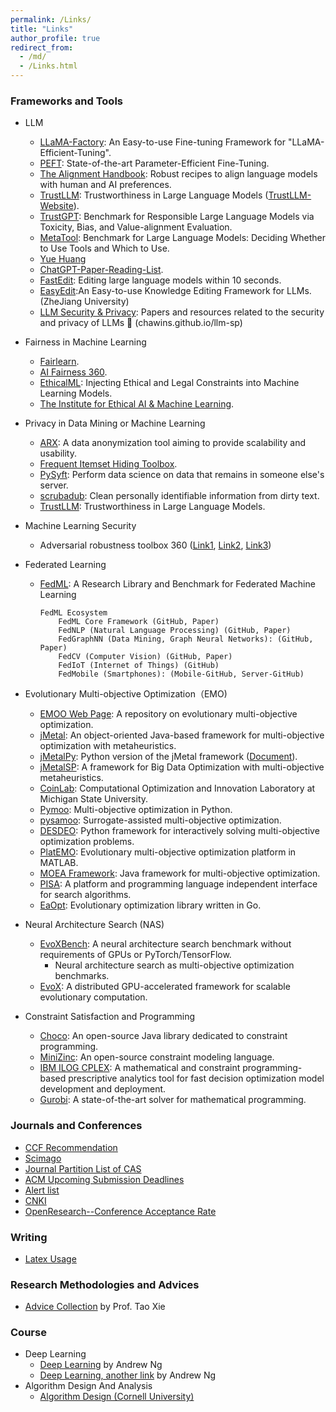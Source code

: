 ```yaml
---
permalink: /Links/
title: "Links"
author_profile: true
redirect_from: 
  - /md/
  - /Links.html
---
```


<!--
<font color=Blue>Framework and Platform</font>
-->



### Frameworks and Tools

- LLM
  - [LLaMA-Factory](https://github.com/hiyouga/LLaMA-Factory): An Easy-to-use Fine-tuning Framework for "LLaMA-Efficient-Tuning".
  - [PEFT](https://github.com/huggingface/peft): State-of-the-art Parameter-Efficient Fine-Tuning.
  - [The Alignment Handbook](https://github.com/huggingface/alignment-handbook): Robust recipes to align language models with human and AI preferences.
  - [TrustLLM](https://github.com/HowieHwong/TrustLLM): Trustworthiness in Large Language Models ([TrustLLM-Website](https://trustllmbenchmark.github.io/TrustLLM-Website/)).
  - [TrustGPT](https://github.com/HowieHwong/TrustGPT): Benchmark for Responsible Large Language Models via Toxicity, Bias, and Value-alignment Evaluation.
  - [MetaTool](https://github.com/HowieHwong/MetaTool): Benchmark for Large Language Models: Deciding Whether to Use Tools and Which to Use.
  - [Yue Huang](https://github.com/HowieHwong)
  - [ChatGPT-Paper-Reading-List](https://github.com/HowieHwong/ChatGPT-Paper-Reading-List).
  - [FastEdit](https://github.com/hiyouga/FastEdit): Editing large language models within 10 seconds.
  - [EasyEdit](https://github.com/zjunlp/EasyEdit):An Easy-to-use Knowledge Editing Framework for LLMs. (ZheJiang University)
  - [LLM Security & Privacy](https://github.com/chawins/llm-sp): Papers and resources related to the security and privacy of LLMs 🤖 (chawins.github.io/llm-sp) 

  
- Fairness in Machine Learning
  - [Fairlearn](https://fairlearn.org/).
  - [AI Fairness 360](https://ai-fairness-360.org/).
  - [EthicalML](https://gauss.world/zh/project/algorithmic-fairness/): Injecting Ethical and Legal Constraints into Machine Learning Models.
  - [The Institute for Ethical AI & Machine Learning](https://ethical.institute/).


- Privacy in Data Mining or Machine Learning
  - [ARX](https://github.com/arx-deidentifier/arx): A data anonymization tool aiming to provide scalability and usability.
  - [Frequent Itemset Hiding Toolbox](https://github.com/kagklis/Frequent-Itemset-Hiding-Toolbox-x86).
  - [PySyft](https://github.com/OpenMined/PySyft): Perform data science on data that remains in someone else's server.
  - [scrubadub](https://github.com/LeapBeyond/scrubadub?utm_source=catalyzex.com): Clean personally identifiable information from dirty text.
  - [TrustLLM](https://github.com/HowieHwong/TrustLLM): Trustworthiness in Large Language Models.


- Machine Learning Security
  - Adversarial robustness toolbox 360 ([Link1](https://github.com/Trusted-AI/adversarial-robustness-toolbox), [Link2](https://www.ibm.com/blogs/research/2019/09/adversarial-robustness-360-toolbox-v1-0/), [Link3](https://github.com/Trusted-AI/adversarial-robustness-toolbox/wiki/))
 

- Federated Learning
  - [FedML](https://www.media.mit.edu/projects/fedml-a-research-library-and-benchmark-for-federated-machine-learning/overview/): A Research Library and Benchmark for Federated Machine Learning

		FedML Ecosystem
			FedML Core Framework (GitHub, Paper)
			FedNLP (Natural Language Processing) (GitHub, Paper)
			FedGraphNN (Data Mining, Graph Neural Networks): (GitHub, Paper)
			FedCV (Computer Vision) (GitHub, Paper)
			FedIoT (Internet of Things) (GitHub)
			FedMobile (Smartphones): (Mobile-GitHub, Server-GitHub)


- Evolutionary Multi-objective Optimization（EMO)
  - [EMOO Web Page](http://delta.cs.cinvestav.mx/~ccoello/EMOO/): A repository on evolutionary multi-objective optimization. 
  - [jMetal](https://github.com/jMetal/jMetal): An object-oriented Java-based framework for multi-objective optimization with metaheuristics. 
  - [jMetalPy](https://github.com/jMetal/jMetalPy): Python version of the jMetal framework ([Document](https://jmetal.github.io/jMetalPy/tutorials.html)).
  - [jMetalSP](https://github.com/jMetal/jMetalSP): A framework for Big Data Optimization with multi-objective metaheuristics.
  - [CoinLab](http://www.coin-lab.org/content/softwares.html): Computational Optimization and Innovation Laboratory at Michigan State University.
  - [Pymoo](https://pymoo.org/): Multi-objective optimization in Python.  
  - [pysamoo](https://anyoptimization.com/projects/pysamoo/): Surrogate-assisted multi-objective optimization. 
  - [DESDEO](https://desdeo.misitano.xyz/): Python framework for interactively solving multi-objective optimization problems. 
  - [PlatEMO](https://github.com/BIMK/PlatEMO): Evolutionary multi-objective optimization platform in MATLAB. 
  - [MOEA Framework](http://moeaframework.org/): Java framework for multi-objective optimization.  
  - [PISA](https://sop.tik.ee.ethz.ch/pisa/?page=principles.php): A platform and programming language independent interface for search algorithms.
  - [EaOpt](https://github.com/MaxHalford/eaopt): Evolutionary optimization library written in Go.
  

- Neural Architecture Search (NAS)
  - [EvoXBench](https://github.com/EMI-Group/evoxbench): A neural architecture search benchmark without requirements of GPUs or PyTorch/TensorFlow.
    - Neural architecture search as multi-objective optimization benchmarks.
  - [EvoX](https://github.com/EMI-Group/evox): A distributed GPU-accelerated framework for scalable evolutionary computation.


- Constraint Satisfaction and Programming
  - [Choco](https://choco-solver.org/): An open-source Java library dedicated to constraint programming. 
  - [MiniZinc](https://www.minizinc.org/): An open-source constraint modeling language.
  - [IBM ILOG CPLEX](https://www.ibm.com/docs/en/icos/20.1.0): A mathematical and constraint programming-based prescriptive analytics tool for fast decision optimization model development and deployment.
  - [Gurobi](https://www.gurobi.com/features/academic-named-user-license/): A state-of-the-art solver for mathematical programming. 


### Journals and Conferences

- [CCF Recommendation](https://www.ccf.org.cn/Academic_Evaluation/By_category/)
- [Scimago](https://www.scimagojr.com/)
- [Journal Partition List of CAS](http://www.fenqubiao.com/)
- [ACM Upcoming Submission Deadlines](https://www.acm.org/conferences/upcoming-submission-deadlines)
- [Alert list](https://earlywarning.fenqubiao.com/#/)
- [CNKI](https://navi.cnki.net/knavi)
- [OpenResearch--Conference Acceptance Rate](https://www.openresearch.org/wiki/Main_Page)


### Writing
- [Latex Usage](./latex_usage)

### Research Methodologies and Advices
- [Advice Collection](https://taoxiease.github.io/advice.htm) by Prof. Tao Xie


### Course
- Deep Learning
  - [Deep Learning](https://www.bilibili.com/video/BV1QQ4y1G7h7/?spm_id_from=333.337.search-card.all.click&vd_source=40028c5dde6c32c29e1bf84d3c97c9c9) by Andrew Ng 
  - [Deep Learning, another link](https://www.bilibili.com/video/BV1ev4y1U7j2/?spm_id_from=333.337.search-card.all.click&vd_source=40028c5dde6c32c29e1bf84d3c97c9c9) by Andrew Ng
- Algorithm Design And Analysis
  - [Algorithm Design (Cornell University)](https://courses.cs.cornell.edu/cs4820/2023sp/syllabus/#sec-general-information)







